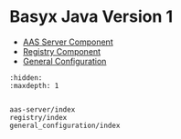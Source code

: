 # Basyx Java Version 1

* [AAS Server Component](./aas-server/index.md)
* [Registry Component](./registry/index.md)
* [General Configuration](./general_configuration/index.md)

```{toctree}
:hidden:
:maxdepth: 1


aas-server/index
registry/index
general_configuration/index

```